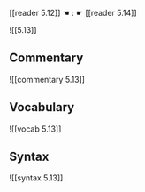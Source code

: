 [[reader 5.12]] ☚ : ☛ [[reader 5.14]]

![[5.13]]

## Commentary

![[commentary 5.13]]

## Vocabulary

![[vocab 5.13]]

## Syntax

![[syntax 5.13]]

